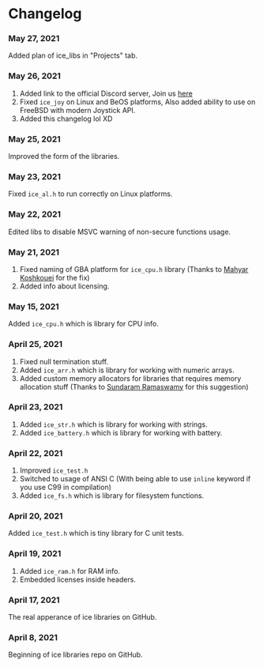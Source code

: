 # Changelog

### May 27, 2021

Added plan of ice_libs in "Projects" tab.

### May 26, 2021

1. Added link to the official Discord server, Join us [here](https://discord.gg/DruPBE5m2C)
2. Fixed `ice_joy` on Linux and BeOS platforms, Also added ability to use on FreeBSD with modern Joystick API.
3. Added this changelog lol XD

### May 25, 2021

Improved the form of the libraries.

### May 23, 2021

Fixed `ice_al.h` to run correctly on Linux platforms.

### May 22, 2021

Edited libs to disable MSVC warning of non-secure functions usage.

### May 21, 2021

1. Fixed naming of GBA platform for `ice_cpu.h` library (Thanks to [Mahyar Koshkouei](https://github.com/deltabeard) for the fix)
2. Added info about licensing.

### May 15, 2021

Added `ice_cpu.h` which is library for CPU info.

### April 25, 2021

1. Fixed null termination stuff.
2. Added `ice_arr.h` which is library for working with numeric arrays.
3. Added custom memory allocators for libraries that requires memory allocation stuff (Thanks to [Sundaram Ramaswamy](https://github.com/legends2k) for this suggestion)

### April 23, 2021

1. Added `ice_str.h` which is library for working with strings.
2. Added `ice_battery.h` which is library for working with battery.

### April 22, 2021

1. Improved `ice_test.h`
2. Switched to usage of ANSI C (With being able to use `inline` keyword if you use C99 in compilation)
3. Added `ice_fs.h` which is library for filesystem functions.

### April 20, 2021

Added `ice_test.h` which is tiny library for C unit tests.

### April 19, 2021

1. Added `ice_ram.h` for RAM info.
2. Embedded licenses inside headers.

### April 17, 2021

The real apperance of ice libraries on GitHub.

### April 8, 2021

Beginning of ice libraries repo on GitHub.
